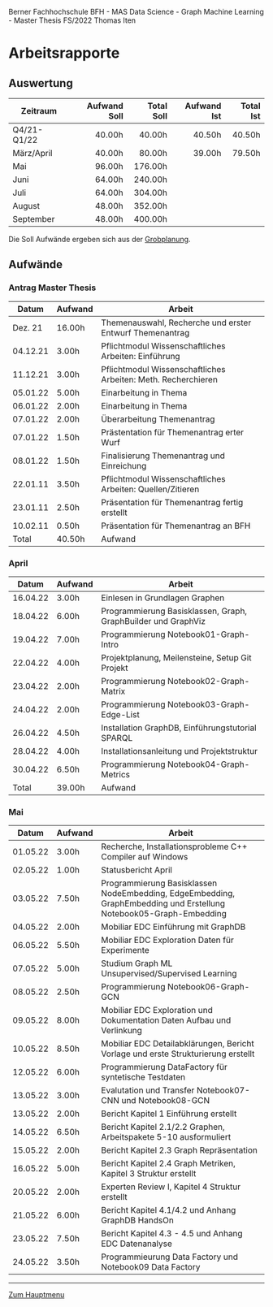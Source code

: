 Berner Fachhochschule BFH - MAS Data Science - Graph Machine Learning - Master Thesis FS/2022 Thomas Iten

# Arbeitsrapporte

## Auswertung

Zeitraum   | Aufwand Soll |  Total Soll | Aufwand Ist |   Total Ist
---------- | -----------: | ----------: | ----------: | ----------:
Q4/21-Q1/22|       40.00h |      40.00h |      40.50h |      40.50h
März/April |       40.00h |      80.00h |      39.00h |      79.50h
Mai        |       96.00h |     176.00h |     |
Juni       |       64.00h |     240.00h |     |
Juli       |       64.00h |     304.00h |     |
August     |       48.00h |     352.00h |     |
September  |       48.00h |     400.00h |     |

Die Soll Aufwände ergeben sich aus der [Grobplanung](planning.md).

## Aufwände

### Antrag Master Thesis 

 Datum   | Aufwand  | Arbeit
-------- | -------- | ---------------------------------------------------------------
Dez. 21  |   16.00h | Themenauswahl, Recherche und erster Entwurf Themenantrag
04.12.21 |    3.00h | Pflichtmodul Wissenschaftliches Arbeiten: Einführung 
11.12.21 |    3.00h | Pflichtmodul Wissenschaftliches Arbeiten: Meth. Recherchieren 
05.01.22 |    5.00h | Einarbeitung in Thema
06.01.22 |    2.00h | Einarbeitung in Thema
07.01.22 |    2.00h | Überarbeitung Themenantrag
07.01.22 |    1.50h | Prästentation für Themenantrag erter Wurf
08.01.22 |    1.50h | Finalisierung Themenantrag und Einreichung
22.01.11 |    3.50h | Pflichtmodul Wissenschaftliches Arbeiten: Quellen/Zitieren
23.01.11 |    2.50h | Präsentation für Themenantrag fertig erstellt
10.02.11 |    0.50h | Präsentation für Themenantrag an BFH
Total    |   40.50h | Aufwand

### April

 Datum   | Aufwand  | Arbeit
-------- | -------- | ---------------------------------------------------------------
16.04.22 |    3.00h | Einlesen in Grundlagen Graphen
18.04.22 |    6.00h | Programmierung Basisklassen, Graph, GraphBuilder und GraphViz
19.04.22 |    7.00h | Programmierung Notebook01-Graph-Intro
22.04.22 |    4.00h | Projektplanung, Meilensteine, Setup Git Projekt
23.04.22 |    2.00h | Programmierung Notebook02-Graph-Matrix
24.04.22 |    2.00h | Programmierung Notebook03-Graph-Edge-List
26.04.22 |    4.50h | Installation GraphDB, Einführungstutorial SPARQL
28.04.22 |    4.00h | Installationsanleitung und Projektstruktur
30.04.22 |    6.50h | Programmierung Notebook04-Graph-Metrics 
Total    |   39.00h | Aufwand

### Mai

 Datum   | Aufwand  | Arbeit
-------- | -------- | ---------------------------------------------------------------
01.05.22 |    3.00h | Recherche, Installationsprobleme C++ Compiler auf Windows
02.05.22 |    1.00h | Statusbericht April
03.05.22 |    7.50h | Programmierung Basisklassen NodeEmbedding, EdgeEmbedding, GraphEmbedding und Erstellung Notebook05-Graph-Embedding
04.05.22 |    2.00h | Mobiliar EDC Einführung mit GraphDB  
06.05.22 |    5.50h | Mobiliar EDC Exploration Daten für Experimente
07.05.22 |    5.00h | Studium Graph ML Unsupervised/Supervised Learning
08.05.22 |    2.50h | Programmierung Notebook06-Graph-GCN
09.05.22 |    8.00h | Mobiliar EDC Exploration und Dokumentation Daten Aufbau und Verlinkung 
10.05.22 |    8.50h | Mobiliar EDC Detailabklärungen, Bericht Vorlage und erste Strukturierung erstellt
12.05.22 |    6.00h | Programmierung DataFactory für syntetische Testdaten
13.05.22 |    3.00h | Evalutation und Transfer Notebook07-CNN und Notebook08-GCN
13.05.22 |    2.00h | Bericht Kapitel 1 Einführung erstellt
14.05.22 |    6.50h | Bericht Kapitel 2.1/2.2 Graphen, Arbeitspakete 5-10 ausformuliert
15.05.22 |    2.00h | Bericht Kapitel 2.3 Graph Repräsentation
16.05.22 |    5.00h | Bericht Kapitel 2.4 Graph Metriken, Kapitel 3 Struktur erstellt
20.05.22 |    2.00h | Experten Review I, Kapitel 4 Struktur erstellt
21.05.22 |    6.00h | Bericht Kapitel 4.1/4.2 und Anhang GraphDB HandsOn
23.05.22 |    7.50h | Bericht Kapitel 4.3 - 4.5 und Anhang EDC Datenanalyse
24.05.22 |    3.50h | Programmieurung Data Factory und Notebook09 Data Factory 



---
[Zum Hauptmenu](../README.md)